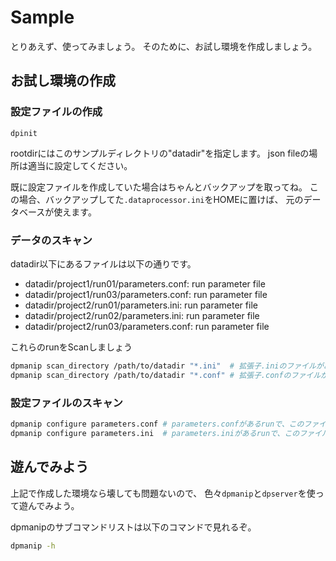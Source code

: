 Sample
======

とりあえず、使ってみましょう。
そのために、お試し環境を作成しましょう。

お試し環境の作成
----------------

### 設定ファイルの作成

```command
dpinit
```

rootdirにはこのサンプルディレクトリの"datadir"を指定します。
json fileの場所は適当に設定してください。


既に設定ファイルを作成していた場合はちゃんとバックアップを取ってね。
この場合、バックアップしてた`.dataprocessor.ini`をHOMEに置けば、
元のデータベースが使えます。

### データのスキャン

datadir以下にあるファイルは以下の通りです。

- datadir/project1/run01/parameters.conf: run parameter file
- datadir/project1/run03/parameters.conf: run parameter file
- datadir/project2/run01/parameters.ini: run parameter file
- datadir/project2/run02/parameters.ini: run parameter file
- datadir/project2/run03/parameters.conf: run parameter file

これらのrunをScanしましょう

```sh
dpmanip scan_directory /path/to/datadir "*.ini"  # 拡張子.iniのファイルがあるディレクトリをランとして認識してscan
dpmanip scan_directory /path/to/datadir "*.conf" # 拡張子.confのファイルがあるディレクトリをランとして認識してscan
```

### 設定ファイルのスキャン

```sh
dpmanip configure parameters.conf # parameters.confがあるrunで、このファイルを読み込む
dpmanip configure parameters.ini  # parameters.iniがあるrunで、このファイルを読み込む
```

遊んでみよう
------------

上記で作成した環境なら壊しても問題ないので、
色々`dpmanip`と`dpserver`を使って遊んでみよう。

dpmanipのサブコマンドリストは以下のコマンドで見れるぞ。

```sh
dpmanip -h
```
